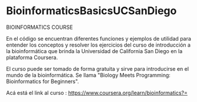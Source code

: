 # BioinformaticsBasicsUCSanDiego

BIOINFORMATICS COURSE

En el código se encuentran diferentes funciones y ejemplos de utilidad para entender los conceptos y
resolver los ejercicios del curso de introducción a la bioinformática que brinda la Universidad de California
San Diego en la plataforma Coursera.

El curso puede ser tomado de forma gratuita y sirve para introducirse en el mundo de la bioinformática.
Se llama "Biology Meets Programming: Bioinformatics for Beginners".

Acá está el link al curso : https://www.coursera.org/learn/bioinformatics?=
